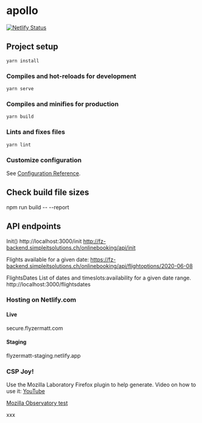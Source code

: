 # apollo
[![Netlify Status](https://api.netlify.com/api/v1/badges/53661768-2891-4a91-aca6-905373c53da4/deploy-status)](https://app.netlify.com/sites/fz-apollo/deploys)

## Project setup
```
yarn install
```

### Compiles and hot-reloads for development
```
yarn serve
```

### Compiles and minifies for production
```
yarn build
```

### Lints and fixes files
```
yarn lint
```

### Customize configuration
See [Configuration Reference](https://cli.vuejs.org/config/).

## Check build file sizes
npm run build -- --report
## API endpoints
Init()
http://localhost:3000/init
http://fz-backend.simpleitsolutions.ch/onlinebooking/api/init

Flights available for a given date:
https://fz-backend.simpleitsolutions.ch/onlinebooking/api/flightoptions/2020-06-08

FlightsDates
List of dates and timeslots:availability for a given date range.
http://localhost:3000/flightsdates




### Hosting on Netlify.com
#### Live
secure.flyzermatt.com

#### Staging
flyzermatt-staging.netlify.app


### CSP Joy!
Use the Mozilla Laboratory Firefox plugin to help generate. Video on how to use it:
[YouTube](https://youtu.be/Oan4J9kfy44)

[Mozilla Observatory test](https://observatory.mozilla.org/)

xxx
